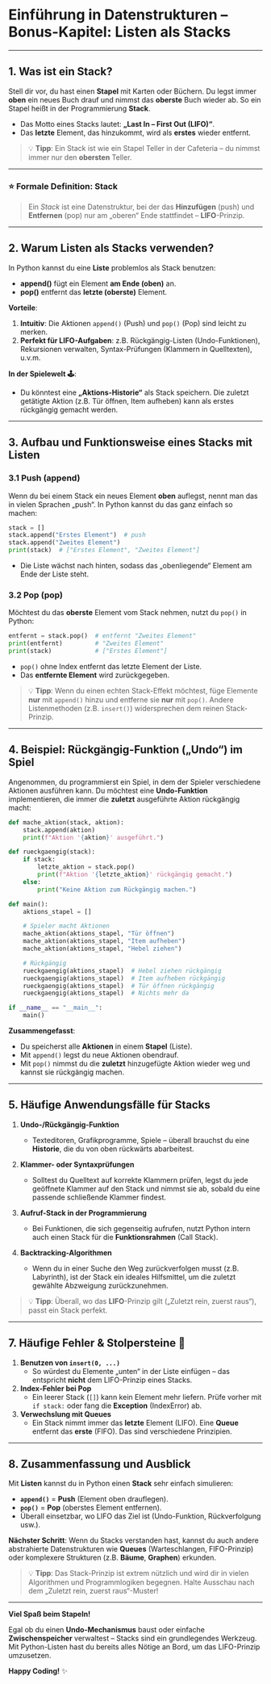 # **Einführung in Datenstrukturen – Bonus-Kapitel: Listen als Stacks**

---

## 1. Was ist ein Stack?

Stell dir vor, du hast einen **Stapel** mit Karten oder Büchern. Du legst immer **oben** ein neues Buch drauf und nimmst das **oberste** Buch wieder ab. So ein Stapel heißt in der Programmierung **Stack**.

- Das Motto eines Stacks lautet: **„Last In – First Out (LIFO)“**.  
- Das **letzte** Element, das hinzukommt, wird als **erstes** wieder entfernt.

> 💡 **Tipp**: Ein Stack ist wie ein Stapel Teller in der Cafeteria – du nimmst immer nur den **obersten** Teller.

---

### ⭐ Formale Definition: Stack

> Ein *Stack* ist eine Datenstruktur, bei der das **Hinzufügen** (push) und **Entfernen** (pop) nur am „oberen“ Ende stattfindet – **LIFO**-Prinzip.

---

## 2. Warum Listen als Stacks verwenden?

In Python kannst du eine **Liste** problemlos als Stack benutzen:

- **append()** fügt ein Element **am Ende (oben)** an.  
- **pop()** entfernt das **letzte (oberste)** Element.  

**Vorteile**:

1. **Intuitiv**: Die Aktionen `append()` (Push) und `pop()` (Pop) sind leicht zu merken.  
2. **Perfekt für LIFO-Aufgaben**: z.B. Rückgängig-Listen (Undo-Funktionen), Rekursionen verwalten, Syntax-Prüfungen (Klammern in Quelltexten), u.v.m.  

**In der Spielewelt 🕹**:  
- Du könntest eine **„Aktions-Historie“** als Stack speichern. Die zuletzt getätigte Aktion (z.B. Tür öffnen, Item aufheben) kann als erstes rückgängig gemacht werden.

---

## 3. Aufbau und Funktionsweise eines Stacks mit Listen

### 3.1 Push (append)

Wenn du bei einem Stack ein neues Element **oben** auflegst, nennt man das in vielen Sprachen „push“. In Python kannst du das ganz einfach so machen:

```python
stack = []
stack.append("Erstes Element")  # push
stack.append("Zweites Element")
print(stack)  # ["Erstes Element", "Zweites Element"]
```

- Die Liste wächst nach hinten, sodass das „obenliegende“ Element am Ende der Liste steht.

### 3.2 Pop (pop)

Möchtest du das **oberste** Element vom Stack nehmen, nutzt du `pop()` in Python:

```python
entfernt = stack.pop()  # entfernt "Zweites Element"
print(entfernt)         # "Zweites Element"
print(stack)            # ["Erstes Element"]
```

- `pop()` ohne Index entfernt das letzte Element der Liste.  
- Das **entfernte Element** wird zurückgegeben.

> 💡 **Tipp**: Wenn du einen echten Stack-Effekt möchtest, füge Elemente **nur** mit `append()` hinzu und entferne sie **nur** mit `pop()`. Andere Listenmethoden (z.B. `insert()`) widersprechen dem reinen Stack-Prinzip.

---

## 4. Beispiel: Rückgängig-Funktion („Undo“) im Spiel

Angenommen, du programmierst ein Spiel, in dem der Spieler verschiedene Aktionen ausführen kann. Du möchtest eine **Undo-Funktion** implementieren, die immer die **zuletzt** ausgeführte Aktion rückgängig macht:

```python
def mache_aktion(stack, aktion):
    stack.append(aktion)
    print(f"Aktion '{aktion}' ausgeführt.")

def rueckgaengig(stack):
    if stack:
        letzte_aktion = stack.pop()
        print(f"Aktion '{letzte_aktion}' rückgängig gemacht.")
    else:
        print("Keine Aktion zum Rückgängig machen.")

def main():
    aktions_stapel = []

    # Spieler macht Aktionen
    mache_aktion(aktions_stapel, "Tür öffnen")
    mache_aktion(aktions_stapel, "Item aufheben")
    mache_aktion(aktions_stapel, "Hebel ziehen")

    # Rückgängig
    rueckgaengig(aktions_stapel)  # Hebel ziehen rückgängig
    rueckgaengig(aktions_stapel)  # Item aufheben rückgängig
    rueckgaengig(aktions_stapel)  # Tür öffnen rückgängig
    rueckgaengig(aktions_stapel)  # Nichts mehr da

if __name__ == "__main__":
    main()
```

**Zusammengefasst**:  
- Du speicherst alle **Aktionen** in einem **Stapel** (Liste).  
- Mit `append()` legst du neue Aktionen obendrauf.  
- Mit `pop()` nimmst du die **zuletzt** hinzugefügte Aktion wieder weg und kannst sie rückgängig machen.

---

## 5. Häufige Anwendungsfälle für Stacks

1. **Undo-/Rückgängig-Funktion**  
   - Texteditoren, Grafikprogramme, Spiele – überall brauchst du eine **Historie**, die du von oben rückwärts abarbeitest.

2. **Klammer- oder Syntaxprüfungen**  
   - Solltest du Quelltext auf korrekte Klammern prüfen, legst du jede geöffnete Klammer auf den Stack und nimmst sie ab, sobald du eine passende schließende Klammer findest.

3. **Aufruf-Stack in der Programmierung**  
   - Bei Funktionen, die sich gegenseitig aufrufen, nutzt Python intern auch einen Stack für die **Funktionsrahmen** (Call Stack).

4. **Backtracking-Algorithmen**  
   - Wenn du in einer Suche den Weg zurückverfolgen musst (z.B. Labyrinth), ist der Stack ein ideales Hilfsmittel, um die zuletzt gewählte Abzweigung zurückzunehmen.

> 💡 **Tipp**: Überall, wo das **LIFO**-Prinzip gilt („Zuletzt rein, zuerst raus“), passt ein Stack perfekt.

---

## 7. Häufige Fehler & Stolpersteine 🚨

1. **Benutzen von `insert(0, ...)`**  
   - So würdest du Elemente „unten“ in der Liste einfügen – das entspricht **nicht** dem LIFO-Prinzip eines Stacks.  
2. **Index-Fehler bei Pop**  
   - Ein leerer Stack (`[]`) kann kein Element mehr liefern. Prüfe vorher mit `if stack:` oder fang die **Exception** (IndexError) ab.  
3. **Verwechslung mit Queues**  
   - Ein Stack nimmt immer das **letzte** Element (LIFO). Eine **Queue** entfernt das **erste** (FIFO). Das sind verschiedene Prinzipien.

---

## 8. Zusammenfassung und Ausblick

Mit **Listen** kannst du in Python einen **Stack** sehr einfach simulieren:

- **`append()`** = **Push** (Element oben drauflegen).  
- **`pop()`** = **Pop** (oberstes Element entfernen).  
- Überall einsetzbar, wo LIFO das Ziel ist (Undo-Funktion, Rückverfolgung usw.).  

**Nächster Schritt**: Wenn du Stacks verstanden hast, kannst du auch andere abstrahierte Datenstrukturen wie **Queues** (Warteschlangen, FIFO-Prinzip) oder komplexere Strukturen (z.B. **Bäume**, **Graphen**) erkunden.

> 💡 **Tipp**: Das Stack-Prinzip ist extrem nützlich und wird dir in vielen Algorithmen und Programmlogiken begegnen. Halte Ausschau nach dem „Zuletzt rein, zuerst raus“-Muster!

---

**Viel Spaß beim Stapeln!**  

Egal ob du einen **Undo-Mechanismus** baust oder einfache **Zwischenspeicher** verwaltest – Stacks sind ein grundlegendes Werkzeug. Mit Python-Listen hast du bereits alles Nötige an Bord, um das LIFO-Prinzip umzusetzen.  

**Happy Coding!** ✨